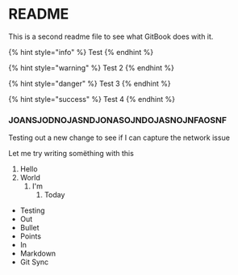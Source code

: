 # README

This is a second readme file to see what GitBook does with it.

{% hint style="info" %}
Test
{% endhint %}

{% hint style="warning" %}
Test 2
{% endhint %}

{% hint style="danger" %}
Test 3
{% endhint %}

{% hint style="success" %}
Test 4
{% endhint %}

### JOANSJODNOJASNDJONASOJNDOJASNOJNFAOSNF

Testing out a new change to see if I can capture the network issue

Let me try writing somëthing with this

1. Hello
2. World
   1. I'm
      1. Today

- Testing
- Out
- Bullet
- Points
- In
- Markdown
- Git Sync

